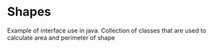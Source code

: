 # Shapes
Example of interface use in java.
Collection of classes that are used to calculate area and perimeter of shape
